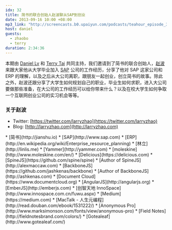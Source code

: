```yaml
---
idx: 32
title: 简书的联合创始人赵波聊从SAP到创业
date: 2013-09-16 10:00 +08:00
mp3_link: "http://screencasts.b0.upaiyun.com/podcasts/teahour_episode_32.m4a"
host: daniel
guests:
  - zhaobo
  - terry
duration: 2:34:36
---
```


本期由 [Daniel Lv](http://lvguoning.com) 和 [Terry Tai](http://terrytai.com) 共同主持，我们邀请到了简书的联合创始人，[赵波](https://twitter.com/larryzhao) 来跟大家他从大学毕业加入 [SAP](http://www.sap.com) 公司的工作经历，分享了他对 SAP 这家公司和 ERP 的理解，以及之后从大公司离职，跟朋友一起创业，创立简书的故事。除此之外，赵波还跟分享了大学生如何规划自己的职业，毕业生如何求职，进入大公司要做那些准备，在大公司的工作经历可以给你带来什么？以及在校大学生如何争取一个互联网创业公司的实习机会等等。

### 关于赵波

* Twitter: [https://twitter.com/larryzhao](https://twitter.com/larryzhao)
* Blog: [http://larryzhao.com](http://larryzhao.com)

<section class="notes" markdown="1">
* [简书](http://jianshu.io)
* [SAP](http://www.sap.com)
* [ERP](http://en.wikipedia.org/wiki/Enterprise_resource_planning)
* [林立](http://linlis.me)
* [Yammer](http://yammer.com)
* [moleskine](http://www.moleskine.com/en/)
* [Delicious](https://delicious.com)
* [SpineJS](https://github.com/spine/spine)
* [Author of SpineJS](http://alexmaccaw.com)
* [BackboneJS](https://github.com/jashkenas/backbone)
* [Author of BackboneJS](http://ashkenas.com)
* [Document Cloud](https://www.documentcloud.org)
* [AngularJS](http://angularjs.org)
* [EmberJS](http://emberjs.com)
* [创智天地 InnoSpace](http://www.innospace.com.cn/fuwu.aspx)
* [Medium](https://medium.com)
* [MacTalk - 人生元编程](http://read.douban.com/ebook/1531222/)
* [Anonymous Pro](http://www.marksimonson.com/fonts/view/anonymous-pro)
* [Field Notes](http://fieldnotesbrand.com/colors/)
* [Gotealeaf](http://www.gotealeaf.com/)
</section>

